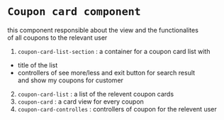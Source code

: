 # `Coupon card component`

this component responsible about the view and the functionalites <br/>
of all coupons to the relevant user

1. `coupon-card-list-section` : a container for a coupon card list with

- title of the list
- controllers of see more/less and exit button for search result <br/>
  and show my coupons for customer

2. `coupon-card-list` : a list of the relevent coupon cards
3. `coupon-card` : a card view for every coupon
4. `coupon-card-controlles` : controllers of coupon for the relevent user
